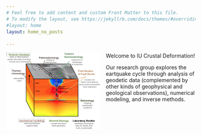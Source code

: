 ```yaml
---
# Feel free to add content and custom Front Matter to this file.
# To modify the layout, see https://jekyllrb.com/docs/themes/#overriding-theme-defaults
#layout: home
layout: home_no_posts

---
```



<img src="/assets/images/crustal_def.png" alt="Your Photo" width="250" style="float:left; margin-right:15px;">

Welcome to IU Crustal Deformation!  

Our research group explores the eartquake cycle through analysis of geodetic data (complemented by other kinds of geophysical and geological observations), numerical modeling, and inverse methods. 


